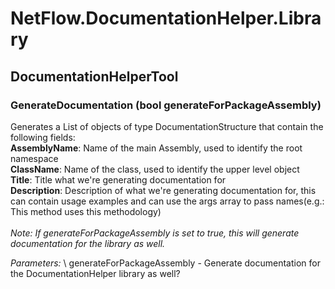 # NetFlow.DocumentationHelper.Library
## DocumentationHelperTool
### GenerateDocumentation (bool generateForPackageAssembly)
Generates a List of objects of type DocumentationStructure that contain the following fields:\
**AssemblyName**: Name of the main Assembly, used to identify the root namespace\
**ClassName**: Name of the class, used to identify the upper level object\
**Title**: Title what we're generating documentation for\
**Description**: Description of what we're generating documentation for, this can contain usage examples and can use the args array to pass names(e.g.: This method uses this methodology)\
\
*Note: If generateForPackageAssembly is set to true, this will generate documentation for the library as well.*

*Parameters:* \ generateForPackageAssembly - Generate documentation for the DocumentationHelper library as well?
